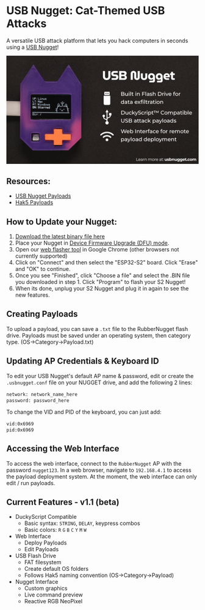 # **USB Nugget**: Cat-Themed USB Attacks
A versatile USB attack platform that lets you hack computers in seconds using a [USB Nugget](https://usbnugget.com)!  

<img src="images/USB-Nugget.png"  />

## Resources:
- [USB Nugget Payloads](https://github.com/HakCat-Tech/USB-Nugget-Payloads)  
- [Hak5 Payloads](https://docs.hak5.org)

## How to Update your Nugget:
1.	[Download the latest binary file here](https://github.com/HakCat-Tech/USB-Nugget/releases/)
2.	Place your Nugget in [Device Firmware Upgrade (DFU) mode]().
4.	Open our [web flasher tool](https://hakcat-tech.github.io/esp-web-flasher/) in Google Chrome (other browsers not currently supported)
5.	Click on "Connect" and then select the "ESP32-S2" board. Click "Erase" and "OK" to continue.
6.	Once you see "Finished", click "Choose a file" and select the .BIN file you downloaded in step 1. Click "Program" to flash your S2 Nugget!
7.	When its done, unplug your S2 Nugget and plug it in again to see the new features. 

## Creating Payloads
To upload a payload, you can save a `.txt` file to the RubberNugget flash drive.  Payloads must be saved under an operating system, then category type. (OS->Category->Payload.txt)

## Updating AP Credentials & Keyboard ID
To edit your USB Nugget's default AP name & password, edit or create the `.usbnugget.conf` file on your NUGGET drive, and add the following 2 lines:
```
network: network_name_here
password: password_here
```
To change the VID and PID of the keyboard, you can just add:
```
vid:0x6969
pid:0x6969
```


## Accessing the Web Interface
To access the web interface, connect to the `RubberNugget` AP with the password `nugget123`.  In a web browser, navigate to `192.168.4.1` to access the payload deployment system.  At the moment, the web interface can only edit / run payloads.

## Current Features - v1.1 (beta)

- DuckyScript Compatible
    - Basic syntax: `STRING`, `DELAY`, keypress combos
    - Basic colors: `R` `G` `B` `C` `Y` `M` `W`
- Web Interface 
    - Deploy Payloads
    - Edit Payloads
- USB Flash Drive
    - FAT filesystem
    - Create default OS folders
    - Follows Hak5 naming convention (OS->Category->Payload)
- Nugget Interface
    - Custom graphics
    - Live command preview
    - Reactive RGB NeoPixel
